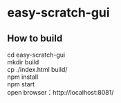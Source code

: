 # easy-scratch-gui

## How to build
cd easy-scratch-gui  
mkdir build  
cp ./index.html build/  
npm install  
npm start  
open browser：http://localhost:8081/   

